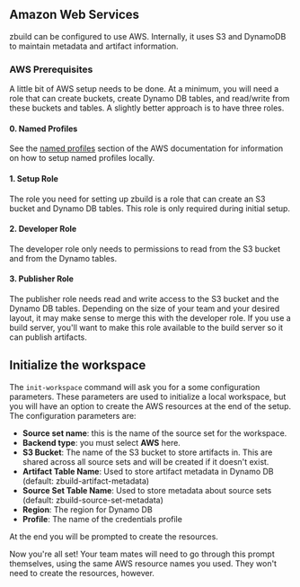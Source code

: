 ## Amazon Web Services

zbuild can be configured to use AWS. Internally, it uses S3 and DynamoDB to maintain metadata and artifact information.

### AWS Prerequisites

A little bit of AWS setup needs to be done. At a minimum, you will need a role that can create buckets, create Dynamo DB tables, and read/write from these buckets and tables. A slightly better approach is to have three roles.

#### 0. Named Profiles

See the [named profiles](https://docs.aws.amazon.com/cli/latest/userguide/cli-multiple-profiles.html) section of the AWS documentation for information on how to setup named profiles locally.

#### 1. Setup Role

The role you need for setting up zbuild is a role that can create an S3 bucket and Dynamo DB tables. This role is only required during initial setup.

#### 2. Developer Role

The developer role only needs to permissions to read from the S3 bucket and from the Dynamo tables.

#### 3. Publisher Role

The publisher role needs read and write access to the S3 bucket and the Dynamo DB tables. Depending on the size of your team and your desired layout, it may make sense to merge this with the developer role. If you use a build server, you'll want to make this role available to the build server so it can publish artifacts.

## Initialize the workspace

The `init-workspace` command will ask you for a some configuration parameters. These parameters are used to initialize a local workspace, but you will have an option to create the AWS resources at the end of the setup. The configuration parameters are:

* **Source set name**: this is the name of the source set for the workspace.
* **Backend type**: you must select **AWS** here.
* **S3 Bucket**: The name of the S3 bucket to store artifacts in. This are shared across all source sets and will be created if it doesn't exist.
* **Artifact Table Name**: Used to store artifact metadata in Dynamo DB (default: zbuild-artifact-metadata)
* **Source Set Table Name**: Used to store metadata about source sets (default: zbuild-source-set-metadata)
* **Region**: The region for Dynamo DB
* **Profile**: The name of the credentials profile

At the end you will be prompted to create the resources.

Now you're all set! Your team mates will need to go through this prompt themselves, using the same AWS resource names you used. They won't need to create the resources, however.
